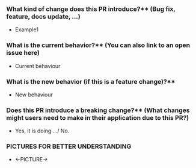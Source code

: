 ### What kind of change does this PR introduce?** (Bug fix, feature, docs update, ...)
- Example1

### What is the current behavior?** (You can also link to an open issue here)
- Current behaviour

### What is the new behavior (if this is a feature change)?**
- New behaviour

### Does this PR introduce a breaking change?** (What changes might users need to make in their application due to this PR?)
- Yes, it is doing .../ No.
### PICTURES FOR BETTER UNDERSTANDING
- <-PICTURE->
